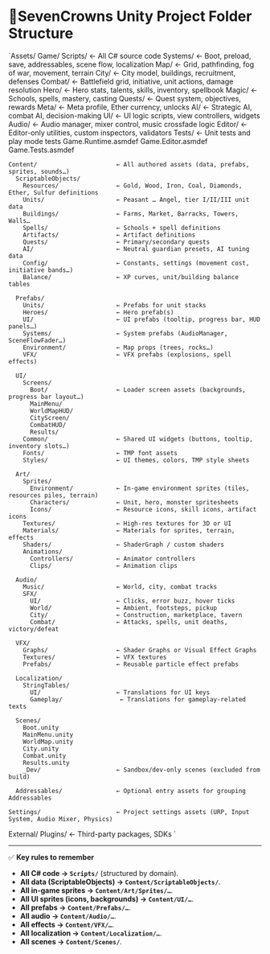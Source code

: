 # 📁SevenCrowns Unity Project Folder Structure

`Assets/
  Game/
    Scripts/                      ← All C# source code
      Systems/                    ← Boot, preload, save, addressables, scene flow, localization
      Map/                        ← Grid, pathfinding, fog of war, movement, terrain
      City/                       ← City model, buildings, recruitment, defenses
      Combat/                     ← Battlefield grid, initiative, unit actions, damage resolution
      Hero/                       ← Hero stats, talents, skills, inventory, spellbook
      Magic/                      ← Schools, spells, mastery, casting
      Quests/                     ← Quest system, objectives, rewards
      Meta/                       ← Meta profile, Ether currency, unlocks
      AI/                         ← Strategic AI, combat AI, decision-making
      UI/                         ← UI logic scripts, view controllers, widgets
      Audio/                      ← Audio manager, mixer control, music crossfade logic
      Editor/                     ← Editor-only utilities, custom inspectors, validators
      Tests/                      ← Unit tests and play mode tests
      Game.Runtime.asmdef
      Game.Editor.asmdef
      Game.Tests.asmdef

    Content/                      ← All authored assets (data, prefabs, sprites, sounds…)
      ScriptableObjects/
        Resources/                ← Gold, Wood, Iron, Coal, Diamonds, Ether, Sulfur definitions
        Units/                    ← Peasant … Angel, tier I/II/III unit data
        Buildings/                ← Farms, Market, Barracks, Towers, Walls…
        Spells/                   ← Schools + spell definitions
        Artifacts/                ← Artifact definitions
        Quests/                   ← Primary/secondary quests
        AI/                       ← Neutral guardian presets, AI tuning data
        Config/                   ← Constants, settings (movement cost, initiative bands…)
        Balance/                  ← XP curves, unit/building balance tables

      Prefabs/
        Units/                    ← Prefabs for unit stacks
        Heroes/                   ← Hero prefab(s)
        UI/                       ← UI prefabs (tooltip, progress bar, HUD panels…)
        Systems/                  ← System prefabs (AudioManager, SceneFlowFader…)
        Environment/              ← Map props (trees, rocks…)
        VFX/                      ← VFX prefabs (explosions, spell effects)

      UI/
        Screens/
          Boot/                   ← Loader screen assets (backgrounds, progress bar layout…)
          MainMenu/
          WorldMapHUD/
          CityScreen/
          CombatHUD/
          Results/
        Common/                   ← Shared UI widgets (buttons, tooltip, inventory slots…)
        Fonts/                    ← TMP font assets
        Styles/                   ← UI themes, colors, TMP style sheets

      Art/
        Sprites/
          Environment/            ← In-game environment sprites (tiles, resources piles, terrain)
          Characters/             ← Unit, hero, monster spritesheets
          Icons/                  ← Resource icons, skill icons, artifact icons
        Textures/                 ← High-res textures for 3D or UI
        Materials/                ← Materials for sprites, terrain, effects
        Shaders/                  ← ShaderGraph / custom shaders
        Animations/
          Controllers/            ← Animator controllers
          Clips/                  ← Animation clips

      Audio/
        Music/                    ← World, city, combat tracks
        SFX/
          UI/                     ← Clicks, error buzz, hover ticks
          World/                  ← Ambient, footsteps, pickup
          City/                   ← Construction, marketplace, tavern
          Combat/                 ← Attacks, spells, unit deaths, victory/defeat

      VFX/
        Graphs/                   ← Shader Graphs or Visual Effect Graphs
        Textures/                 ← VFX textures
        Prefabs/                  ← Reusable particle effect prefabs

      Localization/
        StringTables/
          UI/                     ← Translations for UI keys
          Gameplay/                ← Translations for gameplay-related texts

      Scenes/
        Boot.unity
        MainMenu.unity
        WorldMap.unity
        City.unity
        Combat.unity
        Results.unity
        _Dev/                     ← Sandbox/dev-only scenes (excluded from build)

      Addressables/               ← Optional entry assets for grouping Addressables

    Settings/                     ← Project settings assets (URP, Input System, Audio Mixer, Physics)
  External/
    Plugins/                      ← Third-party packages, SDKs
`

---

✅ **Key rules to remember**

* **All C# code → `Scripts/`** (structured by domain).
* **All data (ScriptableObjects) → `Content/ScriptableObjects/`**.
* **All in-game sprites → `Content/Art/Sprites/…`**.
* **All UI sprites (icons, backgrounds) → `Content/UI/…`**.
* **All prefabs → `Content/Prefabs/…`**.
* **All audio → `Content/Audio/…`**.
* **All effects → `Content/VFX/…`**.
* **All localization → `Content/Localization/…`**.
* **All scenes → `Content/Scenes/`**.
